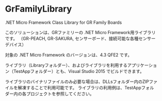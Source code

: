 # GrFamilyLibrary
.NET Micro Framework Class Library for GR Family Boards

このソリューションは、GRファミリーの .NET Micro Framework用ライブラリです。
（GR-PEACH, GR-SAKURA, センサーボード、接続可能な各種センサーデバイス）

対象の .NET Micro Framework のバージョンは、4.3 QFE2 です。

ライブラリ（Libraryフォルダー）、およびライブラリを利用するアプリケーション（TestAppフォルダー）とも、Visual Studio 2015 でビルドできます。

ライブラリのバイナリファイルのみ必要な場合は、DLLsフォルダー内のZIPファイルを解凍することで利用可能です。
ライブラリの利用例は、TestAppフォルダー内の各プロジェクトを参照してください。
